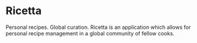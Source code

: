 # Ricetta

Personal recipes. Global curation. Ricetta is an application which allows for personal recipe management in a global community of fellow cooks.
